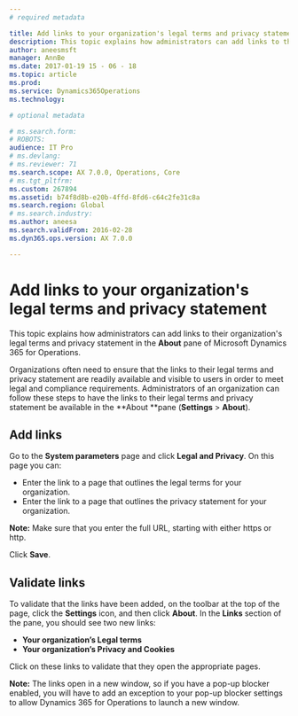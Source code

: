 ```yaml
---
# required metadata

title: Add links to your organization's legal terms and privacy statement
description: This topic explains how administrators can add links to their organization's legal terms and privacy statement in the <strong>About</strong> pane of Microsoft Dynamics 365 for Operations.
author: aneesmsft
manager: AnnBe
ms.date: 2017-01-19 15 - 06 - 18
ms.topic: article
ms.prod: 
ms.service: Dynamics365Operations
ms.technology: 

# optional metadata

# ms.search.form: 
# ROBOTS: 
audience: IT Pro
# ms.devlang: 
# ms.reviewer: 71
ms.search.scope: AX 7.0.0, Operations, Core
# ms.tgt_pltfrm: 
ms.custom: 267894
ms.assetid: b74f8d8b-e20b-4ffd-8fd6-c64c2fe31c8a
ms.search.region: Global
# ms.search.industry: 
ms.author: aneesa
ms.search.validFrom: 2016-02-28
ms.dyn365.ops.version: AX 7.0.0

---
```


# Add links to your organization's legal terms and privacy statement

This topic explains how administrators can add links to their organization's legal terms and privacy statement in the <strong>About</strong> pane of Microsoft Dynamics 365 for Operations.

Organizations often need to ensure that the links to their legal terms and privacy statement are readily available and visible to users in order to meet legal and compliance requirements. Administrators of an organization can follow these steps to have the links to their legal terms and privacy statement be available in the **About **pane (**Settings** &gt; **About**).

## Add links
Go to the **System parameters** page and click **Legal and Privacy**. On this page you can:

-   Enter the link to a page that outlines the legal terms for your organization.
-   Enter the link to a page that outlines the privacy statement for your organization.

**Note:** Make sure that you enter the full URL, starting with either https or http. 

Click **Save**.

## Validate links
To validate that the links have been added, on the toolbar at the top of the page, click the **Settings** icon, and then click **About**. In the **Links** section of the pane, you should see two new links:

-   **Your organization’s Legal terms**
-   **Your organization’s Privacy and Cookies**

Click on these links to validate that they open the appropriate pages. 

**Note:** The links open in a new window, so if you have a pop-up blocker enabled, you will have to add an exception to your pop-up blocker settings to allow Dynamics 365 for Operations to launch a new window.

